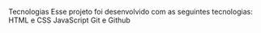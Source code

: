 Tecnologias 
Esse projeto foi desenvolvido com as seguintes tecnologias:
HTML e CSS
JavaScript
Git e Github
